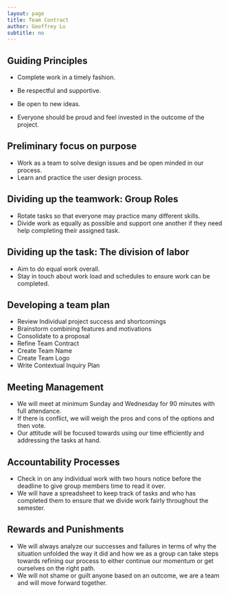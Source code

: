 ```yaml
---
layout: page
title: Team Contract
author: Geoffrey Lu
subtitle: no
---
```


## Guiding Principles 

* Complete work in a timely fashion. 

* Be respectful and supportive.

* Be open to new ideas.

* Everyone should be proud and feel invested in the outcome of the project.

## Preliminary focus on purpose
* Work as a team to solve design issues and be open minded in our process.
* Learn and practice the user design process.

## Dividing up the teamwork: Group Roles
* Rotate tasks so that everyone may practice many different skills.
* Divide work as equally as possible and support one another if they need help completing their assigned task.

## Dividing up the task: The division of labor
* Aim to do equal work overall.
* Stay in touch about work load and schedules to ensure work can be completed.

## Developing a team plan
* Review Individual project success and shortcomings
* Brainstorm combining features and motivations
* Consolidate to a proposal
* Refine Team Contract
* Create Team Name
* Create Team Logo
* Write Contextual Inquiry Plan

## Meeting Management
* We will meet at minimum Sunday and Wednesday for 90 minutes with full attendance.
* If there is conflict, we will weigh the pros and cons of the options and then vote.
* Our attitude will be focused towards using our time efficiently and addressing the tasks at hand.

## Accountability Processes
* Check in on any individual work with two hours notice before the deadline to give group members time to read it over.
* We will have a spreadsheet to keep track of tasks and who has completed them to ensure that we divide work fairly throughout the semester.

## Rewards and Punishments
* We will always analyze our successes and failures in terms of why the situation unfolded the way it did and how we as a group can take steps towards refining our process to either continue our momentum or get ourselves on the right path.
* We will not shame or guilt anyone based on an outcome, we are a team and will move forward together.




